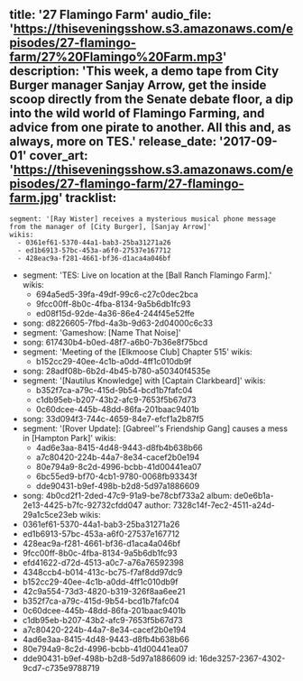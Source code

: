 title: '27 Flamingo Farm'
audio_file: 'https://thiseveningsshow.s3.amazonaws.com/episodes/27-flamingo-farm/27%20Flamingo%20Farm.mp3'
description: 'This week, a demo tape from City Burger manager Sanjay Arrow, get the inside scoop directly from the Senate debate floor, a dip into the wild world of Flamingo Farming, and advice from one pirate to another. All this and, as always, more on TES.'
release_date: '2017-09-01'
cover_art: 'https://thiseveningsshow.s3.amazonaws.com/episodes/27-flamingo-farm/27-flamingo-farm.jpg'
tracklist:
  -
    segment: '[Ray Wister] receives a mysterious musical phone message from the manager of [City Burger], [Sanjay Arrow]'
    wikis:
      - 0361ef61-5370-44a1-bab3-25ba31271a26
      - ed1b6913-57bc-453a-a6f0-27537e167712
      - 428eac9a-f281-4661-bf36-d1aca4a046bf
  -
    segment: 'TES: Live on location at the [Ball Ranch Flamingo Farm].'
    wikis:
      - 694a5ed5-39fa-49df-99c6-c27c0dec2bca
      - 9fcc00ff-8b0c-4fba-8134-9a5b6db1fc93
      - ed08f15d-92de-4a36-86e4-244f45e52ffe
  -
    song: d8226605-7fbd-4a3b-9d63-2d04000c6c33
  -
    segment: 'Gameshow: [Name That Noise]'
  -
    song: 617430b4-b0ed-48f7-a6b0-7b36e8f75bcd
  -
    segment: 'Meeting of the [Elkmoose Club] Chapter 515'
    wikis:
      - b152cc29-40ee-4c1b-a0dd-4ff1c010db9f
  -
    song: 28adf08b-6b2d-4b45-b780-a50340f4535e
  -
    segment: '[Nautilus Knowledge] with [Captain Clarkbeard]'
    wikis:
      - b352f7ca-a79c-415d-9b54-bcd1b7fafc04
      - c1db95eb-b207-43b2-afc9-7653f5b67d73
      - 0c60dcee-445b-48dd-86fa-201baac9401b
  -
    song: 33d094f3-744c-4659-84e7-efcf1a2b87f5
  -
    segment: '[Rover Update]: [Gabreel''s Friendship Gang] causes a mess in [Hampton Park]'
    wikis:
      - 4ad6e3aa-8415-4d48-9443-d8fb4b638b66
      - a7c80420-224b-44a7-8e34-cacef2b0e194
      - 80e794a9-8c2d-4996-bcbb-41d00441ea07
      - 6bc55ed9-bf70-4cb1-9780-0068fb93343f
      - dde90431-b9ef-498b-b2d8-5d97a1886609
  -
    song: 4b0cd2f1-2ded-47c9-91a9-be78cbf733a2
album: de0e6b1a-2e13-4425-b7fc-92732cfdd047
author: 7328c14f-7ec2-4511-a24d-29a1c5ce23eb
wikis:
  - 0361ef61-5370-44a1-bab3-25ba31271a26
  - ed1b6913-57bc-453a-a6f0-27537e167712
  - 428eac9a-f281-4661-bf36-d1aca4a046bf
  - 9fcc00ff-8b0c-4fba-8134-9a5b6db1fc93
  - efd41622-d72d-4513-a0c7-a76a76592398
  - 4348ccb4-b014-413c-bc75-f7af8dd97dc9
  - b152cc29-40ee-4c1b-a0dd-4ff1c010db9f
  - 42c9a554-73d3-4820-b319-326f8aa6ee21
  - b352f7ca-a79c-415d-9b54-bcd1b7fafc04
  - 0c60dcee-445b-48dd-86fa-201baac9401b
  - c1db95eb-b207-43b2-afc9-7653f5b67d73
  - a7c80420-224b-44a7-8e34-cacef2b0e194
  - 4ad6e3aa-8415-4d48-9443-d8fb4b638b66
  - 80e794a9-8c2d-4996-bcbb-41d00441ea07
  - dde90431-b9ef-498b-b2d8-5d97a1886609
id: 16de3257-2367-4302-9cd7-c735e9788719
